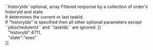 <tr><td>``historyIds``</td><td>optional, array</td>
<td>Filtered response by a collection of order's historyId and state.<br/>
It determines the current or last taskId.<br/>
If "historyIds" is specified then all other optional parameters except ``jobschedulerId`` and ``taskIds`` are ignored.</td>
<td> [{
  <div style="padding-left:10px;">"historyId":4711,</div>
  <div style="padding-left:10px;">"state":"exec"</div>
  }]</td>
<td></td>
</tr>
